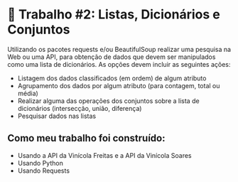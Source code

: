 # 🐍 Trabalho #2: Listas, Dicionários e Conjuntos

Utilizando os pacotes requests e/ou BeautifulSoup realizar uma pesquisa na Web ou uma API, para obtenção de dados que devem ser manipulados como uma lista de dicionários. As opções devem incluir
as seguintes ações:
  - Listagem dos dados classificados (em ordem) de algum atributo
  - Agrupamento dos dados por algum atributo (para contagem, total ou média)
  - Realizar alguma das operações dos conjuntos sobre a lista de dicionários (intersecção, união, diferença)
  - Pesquisar dados nas listas


## Como meu trabalho foi construído:

+ Usando a API da Vinícola Freitas e a API da Vinícola Soares
+ Usando Python
+ Usando Requests
